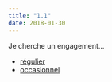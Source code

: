 ```yaml
---
title: "1.1"
date: 2018-01-30
---
```


Je cherche un engagement…

- [régulier](1/)
- [occasionnel](2/)
